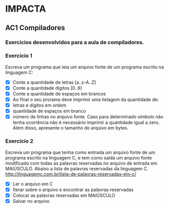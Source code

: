 # IMPACTA

## AC1 Compiladores

### Exercicios desenvolvidos para a aula de compiladores.

### Exercício 1

Escreva um programa que leia um arquivo fonte de um
programa escrito na linguagem C:

- [x] Conte a quantidade de letras [a..z-A..Z]
- [x] Conte a quantidade digitos [0..9]
- [x] Conte a quantidade de espaços em brancos
- [x] Ao final o seu prorama deve imprimir uma listagem da quantidade de:
- [x] letras e dígitos em ordem
- [x] quantidade de espaços em branco
- [x] número de linhas no arquivo fonte.
      Caso para determinado símbolo não tenha ocorrência não é necessário imprimir a quantidade igual a zero.
      Além disso, apresente o tamanho do arquivo em bytes.

### Exercício 2

Escreva um programa que tenha como entrada um arquivo
fonte de um programa escrito na linguagem C, e tem como
saída um arquivo fonte modificado com todas as palavras
reservadas no arquivo de entrada em MAIÚSCULO.
Abaixo a lista de palavras reservadas da linguagem C.
http://linguagemc.com.br/lista-de-palavras-reservadas-em-c/

- [x] Ler o arquivo em C
- [x] Iterar sobre o arquivo e encontrar as palavras reservadas
- [x] Colocar as palavras reservadas em MAIÚSCULO
- [x] Salvar no arquivo
